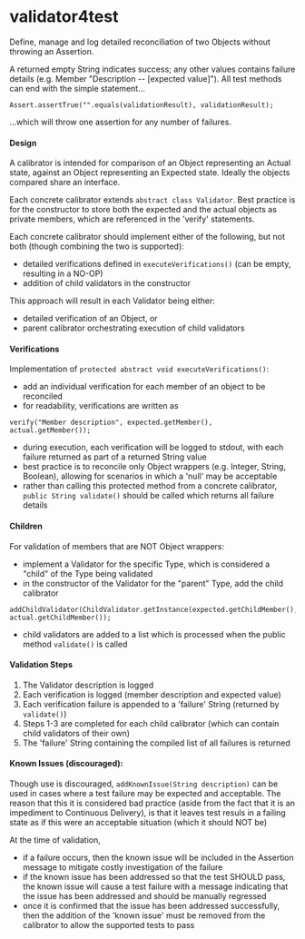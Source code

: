 # validator4test
Define, manage and log detailed reconciliation of two Objects without throwing an Assertion.  

A returned empty String indicates success; any other values contains failure details (e.g. Member "Description -- [expected value]").  All test methods can end with the simple statement...
```
Assert.assertTrue("".equals(validationResult), validationResult);
```
...which will throw one assertion for any number of failures.  

#### Design
A calibrator is intended for comparison of an Object representing an Actual state, against an Object representing an Expected state.  Ideally the objects compared share an interface.  

Each concrete calibrator extends `abstract class Validator`.  Best practice is for the constructor to store both the expected and the actual objects as private members, which are referenced in the 'verify' statements.

Each concrete calibrator should implement either of the following, but not both (though combining the two is supported):
 - detailed verifications defined in `executeVerifications()` (can be empty, resulting in a NO-OP)
 - addition of child validators in the constructor

This approach will result in each Validator being either:
 - detailed verification of an Object, or
 - parent calibrator orchestrating execution of child validators

#### Verifications
Implementation of `protected abstract void executeVerifications()`:
 - add an individual verification for each member of an object to be reconciled
 - for readability, verifications are written as 
```
verify("Member description", expected.getMember(), actual.getMember());
```
 - during execution, each verification will be logged to stdout, with each failure returned as part of a returned String value
 - best practice is to reconcile only Object wrappers (e.g. Integer, String, Boolean), allowing for scenarios in which a 'null' may be acceptable
 - rather than calling this protected method from a concrete calibrator, `public String validate()` should be called which returns all failure details

#### Children
For validation of members that are NOT Object wrappers:
 - implement a Validator for the specific Type, which is considered a "child" of the Type being validated
 - in the constructor of the Validator for the "parent" Type, add the child calibrator
```
addChildValidator(ChildValidator.getInstance(expected.getChildMember(), actual.getChildMember());
``` 
 - child validators are added to a list which is processed when the public method `validate()` is called
 
#### Validation Steps
 1. The Validator description is logged
 2. Each verification is logged (member description and expected value)
 3. Each verification failure is appended to a 'failure' String (returned by `validate()`)
 4. Steps 1-3 are completed for each child calibrator (which can contain child validators of their own)
 5. The 'failure' String containing the compiled list of all failures is returned

#### Known Issues (discouraged):
Though use is discouraged, `addKnownIssue(String description)` can be used in cases where a test failure may be expected and acceptable.  The reason that this it is considered bad practice (aside from the fact that it is an impediment to Continuous Delivery), is that it leaves test resuls in a failing state as if this were an acceptable situation (which it should NOT be)

At the time of validation, 
 - if a failure occurs, then the known issue will be included in the Assertion message to mitigate costly investigation of the failure
 - if the known issue has been addressed so that the test SHOULD pass, the known issue will cause a test failure with a message indicating that the issue has been addressed and should be manually regressed
 - once it is confirmed that the issue has been addressed successfully, then the addition of the 'known issue' must be removed from the calibrator to allow the supported tests to pass
